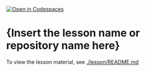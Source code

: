 [![Open in Codespaces](https://classroom.github.com/assets/launch-codespace-2972f46106e565e64193e422d61a12cf1da4916b45550586e14ef0a7c637dd04.svg)](https://classroom.github.com/open-in-codespaces?assignment_repo_id=19271904)
# {Insert the lesson name or repository name here}

To view the lesson material, see [./lesson/README.md](./lesson/README.md)